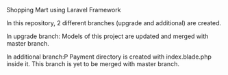 Shopping Mart using Laravel Framework


In this repository, 2 different branches (upgrade and additional) are created.

In upgrade branch:
    Models of this project are updated and merged with master branch.

In additional branch:P
    Payment directory is created with index.blade.php inside it.
    This branch is yet to be merged with master branch.